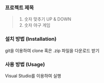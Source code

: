 ### 프로젝트 제목

> 1. 숫자 맞추기 UP & DOWN
> 2. 숫자 야구 게임

### 설치 방법 (Installation)

git을 이용하여 clone 혹은 .zip 파일을 다운로드 받기

### 사용 방법 (Usage)

Visual Studio를 이용하여 실행
